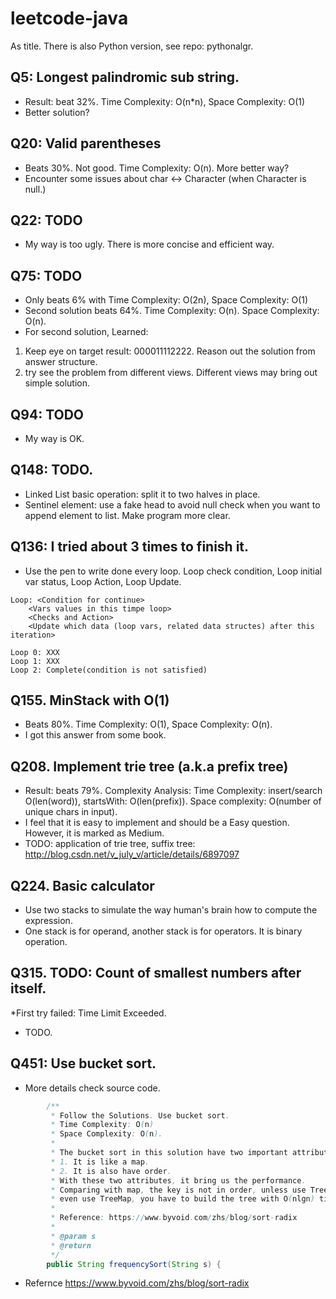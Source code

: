 # leetcode-java
As title. There is also Python version, see repo: pythonalgr.

## Q5: Longest palindromic sub string.
* Result: beat 32%. Time Complexity: O(n*n), Space Complexity: O(1)
* Better solution?

## Q20: Valid parentheses
* Beats 30%. Not good. Time Complexity: O(n). More better way?
* Encounter some issues about char <-> Character (when Character is null.)


## Q22: TODO
* My way is too ugly. There is more concise and efficient way.

## Q75: TODO
* Only beats 6% with Time Complexity: O(2n), Space Complexity: O(1)
* Second solution beats 64%. Time Complexity: O(n). Space Complexity: O(n). 
* For second solution, Learned: 
1. Keep eye on target result: 000011112222. Reason out the solution from answer structure. 
2. try see the problem from different views. Different views may bring out simple solution. 

## Q94: TODO
* My way is OK.

## Q148: TODO.
* Linked List basic operation: split it to two halves in place.
* Sentinel element: use a fake head to avoid null check when you want to append element to list. Make program more clear.

## Q136: I tried about 3 times to finish it.
* Use the pen to write done every loop. Loop check condition, Loop initial var status, Loop Action, Loop Update.

```text
Loop: <Condition for continue>
    <Vars values in this timpe loop>
    <Checks and Action>
    <Update which data (loop vars, related data structes) after this iteration>

Loop 0: XXX
Loop 1: XXX
Loop 2: Complete(condition is not satisfied)
```

## Q155. MinStack with O(1)
* Beats 80%. Time Complexity: O(1), Space Complexity: O(n).
* I got this answer from some book. 

## Q208. Implement trie tree (a.k.a prefix tree)
* Result: beats 79%. Complexity Analysis: Time Complexity: insert/search O(len(word)), startsWith: O(len(prefix)). Space complexity: O(number of unique chars in input).
* I feel that it is easy to implement and should be a Easy question. However, it is marked as Medium.
* TODO: application of trie tree, suffix tree: http://blog.csdn.net/v_july_v/article/details/6897097 

## Q224. Basic calculator
* Use two stacks to simulate the way human's brain how to compute the expression.
* One stack is for operand, another stack is for operators. It is binary operation.

## Q315. TODO: Count of smallest numbers after itself.
*First try failed: Time Limit Exceeded.
* TODO.

## Q451: Use bucket sort.
* More details check source code. 
```java
        /**
         * Follow the Solutions. Use bucket sort.
         * Time Complexity: O(n)
         * Space Complexity: O(n).
         *
         * The bucket sort in this solution have two important attributes:
         * 1. It is like a map.
         * 2. It is also have order.
         * With these two attributes, it bring us the performance.
         * Comparing with map, the key is not in order, unless use TreeHashMap,
         * even use TreeMap, you have to build the tree with O(nlgn) time compexity. Still slower.
         *
         * Reference: https://www.byvoid.com/zhs/blog/sort-radix
         *
         * @param s
         * @return
         */
        public String frequencySort(String s) {
```
* Refernce https://www.byvoid.com/zhs/blog/sort-radix 

